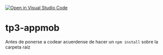 [![Open in Visual Studio Code](https://classroom.github.com/assets/open-in-vscode-c66648af7eb3fe8bc4f294546bfd86ef473780cde1dea487d3c4ff354943c9ae.svg)](https://classroom.github.com/online_ide?assignment_repo_id=8085120&assignment_repo_type=AssignmentRepo)
# tp3-appmob

Antes de ponerse a codear acuerdense de hacer un `npm install` sobre la carpeta raíz